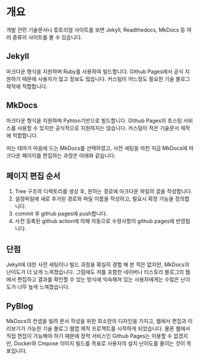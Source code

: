 # 개요

개발 관련 기술문서나 튜토리얼 사이트를 보면 Jekyll, Readthedocs, MkDocs 등 여러 종류의 사이트를 볼 수 있습니다.

## Jekyll

마크다운 형식을 지원하며 Ruby를 사용하여 빌드합니다. GIthub Pages에서 공식 지원하기 때문에 사용자가 많고 정보도 많습니다. 커스텀이 어느정도 필요한 기술 블로그 제작에 적합합니다.

## MkDocs

마크다운 형식을 지원하며 Pyhton기반으로 빌드합니다. GIthub Pages의 호스팅 서비스를 사용할 수 있지만 공식적으로 지원하지는 않습니다. 커스텀이 적은 기술문서 제작에 적합합니다.

저는 테마가 마음에 드는 MkDocs를 선택하였고, 사전 세팅을 마친 지금 MkDocs에 마크다운 페이지를 편집하는 과정은 아래와 같습니다.

## 페이지 편집 순서

1. Tree 구조의 디렉토리를 생성 후, 원하는 경로에 마크다운 파일의 글을 작성합니다.
2. 설정파일에 새로 추가된 경로와 파일 이름을 작성하고, 필요시 확장 기능을 정의합니다.
3. commit 후 github pages에 push합니다.
4. 사전 등록된 github action에 의해  자동으로 수정사항이 github pages에 반영됩니다.

## 단점

Jekyll에 대한 사전 세팅이나 빌드 과정을 확실히 경험 해 본 적은 없지만, MkDocs의 난이도가 더 낮게 느껴졌습니다. 그럼에도 저를 포함한 네이버나 티스토리 블로그의 웹에서 편집하고 결과를 확인할 수 있는 방식에 익숙해져 있는 사용자에게는 수많은 난이도가 너무 높게 느껴졌습니다.

## PyBlog

MkDocs의 컨셉을 빌려 문서 작성을 위한 최소한의 디자인을 가지고, 웹에서 편집과 미리보기가 가능한 기술 블로그 웹앱 제작 프로젝트를 시작하게 되었습니다. 물론 웹에서 직접 편집이 가능해야 하기 때문에 정적 서비스인 Github Pages는 이용할 수 없겠지만, Docker와 Cmpose 이미지 빌드를 목표로 사용자의 설치 난이도를 줄이는 것이 목표입니다.